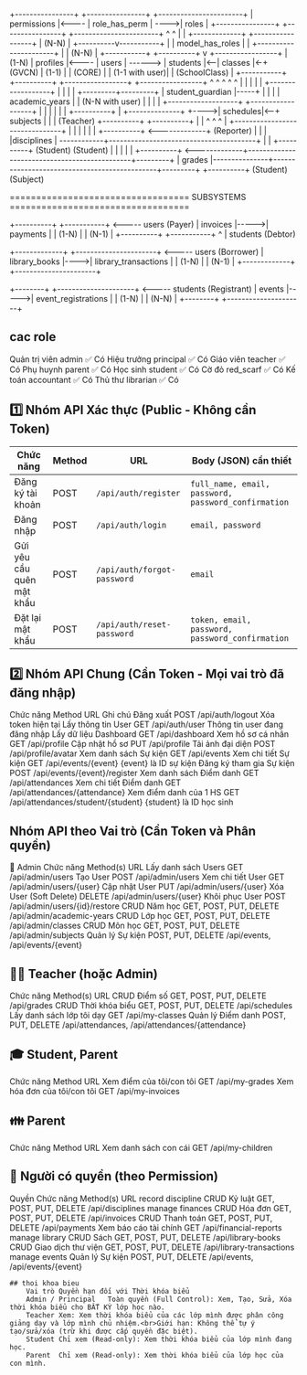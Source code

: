 +----------------+ +----------------+ +-----------------------+
| permissions |<---- | role_has_perm | ---->| roles |
+----------------+ +----------------+ +-----------------------+
^ ^
| |
+-------------+ +-----------------+
| (N-N) |
+----------v-----------+ |
| model_has_roles | |
+----------------------+ |
| (N-N) |
+-----------+ +----------+ v +-----------------+ | (1-N)
| profiles |<---- | users | ------> | students |<--| classes |<-+ (GVCN)
| (1-1) | | (CORE) | | (1-1 with user)| | (SchoolClass) |
+-----------+ +----------+ +-----------------+ +-----------------+
^ ^ ^ ^ ^
| | | | |
+------------------+ | | | | +---------+---------+
| student_guardian |-----+ | | | | academic_years |
| (N-N with user) | | | | +-------------------+
+------------------+ | | |
| | | +----------+
| +--------------+ +---->| schedules|<--+ subjects |
| | (Teacher) +----------+ +----------+
| | ^ ^ ^
| +-------------------------------+ | |
| | | |
+----------+ <-------------+ (Reporter) | | |
|disciplines | ------------+----------------------------------------+ | |
+----------+ (Student) (Student) | |
| | |
+----------+ <-------------+----------------------------------------------+---------+
| grades |---------------+----------------------------------------------+---------+
+----------+ (Student) (Subject)

================================== SUBSYSTEMS ==================================

+----------+ +-----------+ <----- users (Payer)
| invoices |----->| payments |
| (1-N) | | (N-1) |
+----------+ +-----------+
^
|
students (Debtor)

+-------------+ +----------------------+ <----- users (Borrower)
| library_books |---->| library_transactions |
| (1-N) | | (N-1) |
+-------------+ +----------------------+

+--------+ +---------------------+ <----- students (Registrant)
| events |----->| event_registrations |
| (1-N) | | (N-N) |
+--------+ +---------------------+

## cac role

Quản trị viên admin ✅ Có
Hiệu trưởng principal ✅ Có
Giáo viên teacher ✅ Có
Phụ huynh parent ✅ Có
Học sinh student ✅ Có
Cờ đỏ red_scarf ✅ Có
Kế toán accountant ✅ Có
Thủ thư librarian ✅ Có

## 1️⃣ Nhóm API Xác thực (Public - Không cần Token)

| Chức năng                 | Method | URL                         | Body (JSON) cần thiết                               |
| ------------------------- | ------ | --------------------------- | --------------------------------------------------- |
| Đăng ký tài khoản         | POST   | `/api/auth/register`        | `full_name, email, password, password_confirmation` |
| Đăng nhập                 | POST   | `/api/auth/login`           | `email, password`                                   |
| Gửi yêu cầu quên mật khẩu | POST   | `/api/auth/forgot-password` | `email`                                             |
| Đặt lại mật khẩu          | POST   | `/api/auth/reset-password`  | `token, email, password, password_confirmation`     |

## 2️⃣ Nhóm API Chung (Cần Token - Mọi vai trò đã đăng nhập)

Chức năng Method URL Ghi chú
Đăng xuất POST /api/auth/logout Xóa token hiện tại
Lấy thông tin User GET /api/auth/user Thông tin user đang đăng nhập
Lấy dữ liệu Dashboard GET /api/dashboard
Xem hồ sơ cá nhân GET /api/profile
Cập nhật hồ sơ PUT /api/profile
Tải ảnh đại diện POST /api/profile/avatar
Xem danh sách Sự kiện GET /api/events
Xem chi tiết Sự kiện GET /api/events/{event} {event} là ID sự kiện
Đăng ký tham gia Sự kiện POST /api/events/{event}/register
Xem danh sách Điểm danh GET /api/attendances
Xem chi tiết Điểm danh GET /api/attendances/{attendance}
Xem điểm danh của 1 HS GET /api/attendances/student/{student} {student} là ID học sinh

## Nhóm API theo Vai trò (Cần Token và Phân quyền)

👑 Admin
Chức năng Method(s) URL
Lấy danh sách Users GET /api/admin/users
Tạo User POST /api/admin/users
Xem chi tiết User GET /api/admin/users/{user}
Cập nhật User PUT /api/admin/users/{user}
Xóa User (Soft Delete) DELETE /api/admin/users/{user}
Khôi phục User POST /api/admin/users/{id}/restore
CRUD Năm học GET, POST, PUT, DELETE /api/admin/academic-years
CRUD Lớp học GET, POST, PUT, DELETE /api/admin/classes
CRUD Môn học GET, POST, PUT, DELETE /api/admin/subjects
Quản lý Sự kiện POST, PUT, DELETE /api/events, /api/events/{event}

## 👨‍🏫 Teacher (hoặc Admin)

Chức năng Method(s) URL
CRUD Điểm số GET, POST, PUT, DELETE /api/grades
CRUD Thời khóa biểu GET, POST, PUT, DELETE /api/schedules
Lấy danh sách lớp tôi dạy GET /api/my-classes
Quản lý Điểm danh POST, PUT, DELETE /api/attendances, /api/attendances/{attendance}

## 🎓 Student, Parent

Chức năng Method URL
Xem điểm của tôi/con tôi GET /api/my-grades
Xem hóa đơn của tôi/con tôi GET /api/my-invoices

## 👪 Parent

Chức năng Method URL
Xem danh sách con cái GET /api/my-children

## 🔑 Người có quyền (theo Permission)

Quyền Chức năng Method(s) URL
record discipline CRUD Kỷ luật GET, POST, PUT, DELETE /api/disciplines
manage finances CRUD Hóa đơn GET, POST, PUT, DELETE /api/invoices
CRUD Thanh toán GET, POST, PUT, DELETE /api/payments
Xem báo cáo tài chính GET /api/financial-reports
manage library CRUD Sách GET, POST, PUT, DELETE /api/library-books
CRUD Giao dịch thư viện GET, POST, PUT, DELETE /api/library-transactions
manage events Quản lý Sự kiện POST, PUT, DELETE /api/events, /api/events/{event}

```
## thoi khoa bieu
    Vai trò	Quyền hạn đối với Thời khóa biểu
    Admin / Principal	Toàn quyền (Full Control): Xem, Tạo, Sửa, Xóa thời khóa biểu cho BẤT KỲ lớp học nào.
    Teacher	Xem: Xem thời khóa biểu của các lớp mình được phân công giảng dạy và lớp mình chủ nhiệm.<br>Giới hạn: Không thể tự ý tạo/sửa/xóa (trừ khi được cấp quyền đặc biệt).
    Student	Chỉ xem (Read-only): Xem thời khóa biểu của lớp mình đang học.
    Parent	Chỉ xem (Read-only): Xem thời khóa biểu của lớp học của con mình.
```
